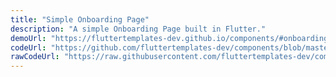 ```yaml
---
title: "Simple Onboarding Page"
description: "A simple Onboarding Page built in Flutter."
demoUrl: "https://fluttertemplates-dev.github.io/components/#onboarding_page_1"
codeUrl: "https://github.com/fluttertemplates-dev/components/blob/master/lib/components/must_haves/onboarding_page/onboarding_page_1.dart"
rawCodeUrl: "https://raw.githubusercontent.com/fluttertemplates-dev/components/master/lib/components/must_haves/onboarding_page/onboarding_page_1.dart"
---
```

